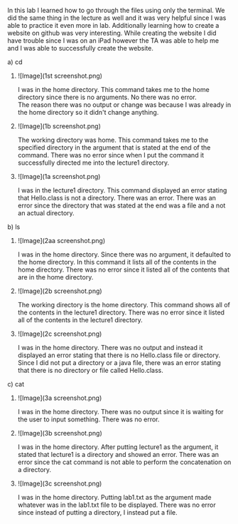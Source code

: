 In this lab I learned how to go through the files using only the terminal. We did the same thing in the lecture as well and it was very helpful since I was able to practice it even more in lab. Additionally learning how to create a website on github was very interesting. While creating the website I did have trouble since I was on an iPad however the TA was able to help me and I was able to successfully create the website.





a) cd


  1) ![Image](1st screenshot.png)
     

     I was in the home directory. This command takes me to the home directory since there is no arguments. No there was no error. <br>  The reason there was no output or change was because I was already in the home directory so it didn't change anything.
     
  2) ![Image](1b screenshot.png)
     

     The working directory was home. This command takes me to the specified directory in the argument that is stated at the end of the command. There was no error since when I put the command it successfully directed me into the lecture1 directory.
     
  3) ![Image](1a screenshot.png)
     

     I was in the lecture1 directory. This command displayed an error stating that Hello.class is not a directory. There was an error. There was an error since the directory that was stated at the end was a file and a not an actual directory. 


b) ls


  1) ![Image](2aa screenshot.png)
     

     I was in the home directory. Since there was no argument, it defaulted to the home directory. In this command it lists all of the contents in the home directory. There was no error since it listed all of the contents that are in the home directory.
     
  2) ![Image](2b screenshot.png)
     

     The working directory is the home directory. This command shows all of the contents in the lecture1 directory. There was no error since it listed all of the contents in the lecture1 directory.
     
  3) ![Image](2c screenshot.png)
     

     I was in the home directory. There was no output and instead it displayed an error stating that there is no Hello.class file or directory. Since I did not put a directory or a java file, there was an error stating that there is no directory or file called Hello.class.


c) cat


  1) ![Image](3a screenshot.png)
     

     I was in the home directory. There was no output since it is waiting for the user to input something. There was no error. 
     
  2) ![Image](3b screenshot.png)
     

     I was in the home directory. After putting lecture1 as the argument, it stated that lecture1 is a directory and showed an error. There was an error since the cat command is not able to perform the concatenation on a directory.
     
  3) ![Image](3c screenshot.png)
     

     I was in the home directory. Putting lab1.txt as the argument made whatever was in the lab1.txt file to be displayed. There was no error since instead of putting a directory, I instead put a file. 
